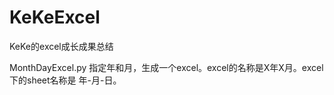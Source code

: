 # KeKeExcel
 KeKe的excel成长成果总结
 
 MonthDayExcel.py
 指定年和月，生成一个excel。excel的名称是X年X月。excel下的sheet名称是 年-月-日。
